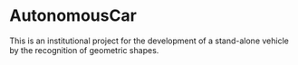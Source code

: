 # AutonomousCar
This is an institutional project for the development of a stand-alone vehicle by the recognition of geometric shapes.
